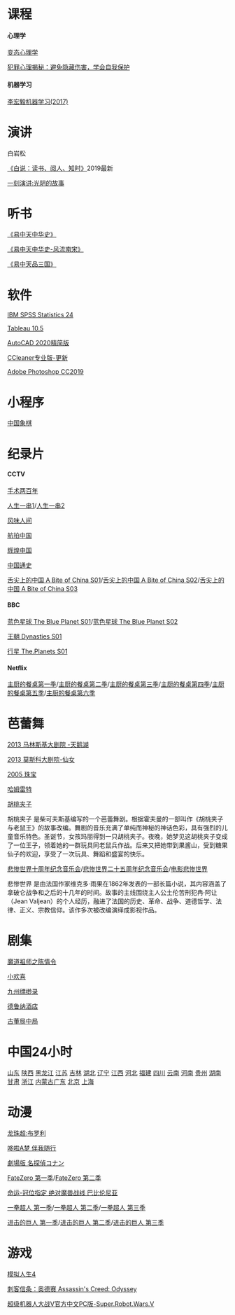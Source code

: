 
# 课程

#### 心理学
[变态心理学](https://pan.baidu.com/s/1-3jmrgrD9POpVXCC15UNEQ)

[犯罪心理揭秘：避免隐藏伤害，学会自我保护](https://pan.baidu.com/s/1k8y-Qby8LQ8MliSI4tbzWg)

#### 机器学习
[李宏毅机器学习(2017)](https://pan.baidu.com/s/1rgmezyvw68i3XxNwS8gqig)

# 演讲
白岩松

[《白说：读书、阅人、知时》](https://pan.baidu.com/s/1CZOgwPTSweJs_-XsVPkTRg)2019最新

[一刻演讲:光阴的故事](https://pan.baidu.com/s/1vrQIla8IqfKni0_rRYeG3w)

# 听书

[《易中天中华史》](https://pan.baidu.com/s/1c5giKNj99OnvzT7HW_CpKQ)

[《易中天中华史-风流南宋》](https://pan.baidu.com/s/1xSrC4H6V6rWmsUesI2OUog)

[《易中天品三国》](https://pan.baidu.com/s/1UDcQB_zYtz6uva7Zw-11Xg)






# 软件
[IBM SPSS Statistics 24](https://pan.baidu.com/s/13-_qvUzb346FZWbsAq-NMA)

[Tableau 10.5](https://pan.baidu.com/s/1Tz5sa9BwMfkwsdMVZV1AtQ)

[AutoCAD 2020精简版](https://pan.baidu.com/s/13ngyQlqnGa5IYwr97Dq6PQ)

[CCleaner专业版-更新](https://www.lanzous.com/i6c83cb)

[Adobe Photoshop CC2019](https://pan.baidu.com/s/1e5X4KdcRfXJT40Ufd3akRg)




# 小程序
[中国象棋](https://www.lanzous.com/i66bmbg)

# 纪录片

#### CCTV
[手术两百年](https://pan.baidu.com/s/1l8c2hgXPUxRoo8sFuaua_w)  

[人生一串1](https://pan.baidu.com/s/1X1TZ9Ffh5zqFV2Ts9D4mLQ)/[人生一串2](https://pan.baidu.com/s/1AfAwLwgsSimGSLnINkLY9Q)

[风味人间](https://pan.baidu.com/s/1TITyD3PDGQoFYtody2kv7Q)

[航拍中国](https://pan.baidu.com/s/1UdvMgKyH3lg_pwol1gXxHQ)

[辉煌中国](https://pan.baidu.com/s/1LfI-mN6YNjf2F5CK1pmTUg)

[中国通史](https://pan.baidu.com/s/1vj92hEuet_iUpE2hJ3Z2qA)

[舌尖上的中国 A Bite of China S01](https://pan.baidu.com/s/12NGl5--RcoZ6m_eosn0bNg)/[舌尖上的中国 A Bite of China S02](https://pan.baidu.com/s/1urAzrX-ZbXKdBSBP9Ge7ug)/[舌尖上的中国 A Bite of China S03](https://pan.baidu.com/s/1Omfl5ypHOsqJm4H_W6lzvQ)

#### BBC

[蓝色星球 The Blue Planet S01](https://pan.baidu.com/s/1rDsLc-VXJbgtIGm_xkhBeA)/[蓝色星球 The Blue Planet S02](https://pan.baidu.com/s/19CDNZytOw2DQU0Uh0B26Sw)

[王朝 Dynasties S01](https://pan.baidu.com/s/1SttR5uP4T_srgX_zzhqQYg)

[行星 The.Planets S01](https://pan.baidu.com/s/1dBKGP4xSbSMwnTCi2odvjQ)




#### Netflix
[主厨的餐桌第一季](https://pan.baidu.com/s/1FmDBzTMFcnBjKbnUpdtpTw)/[主厨的餐桌第二季](https://pan.baidu.com/s/1_ZKvJrHbNCHu8OMCyWQYCQ)/[主厨的餐桌第三季](https://pan.baidu.com/s/1Foa3U_Pgza46TkZLXUfbkw)/[主厨的餐桌第四季](https://pan.baidu.com/s/14k3f2Rkt9sjdXtzM1fDJsA)/[主厨的餐桌第五季](https://pan.baidu.com/s/13VJy6VkiiNr3i_fiNaF3Pw)/[主厨的餐桌第六季](https://pan.baidu.com/s/1-_mIUiXnDeLVflh891-eWQ)






# 芭蕾舞
[2013 马林斯基大剧院 -天鹅湖](https://pan.baidu.com/s/1Uh_t0Oq6S46_SOHJc8mnXg)

[2013 莫斯科大剧院-仙女](https://pan.baidu.com/s/13ROGIG0QH-6flye1hOT2qA)

[2005 珠宝](https://pan.baidu.com/s/1H02VxYUtQZHpYeMwm8L5ug)

[哈姆雷特](https://pan.baidu.com/s/1ivHpno-pkbZkwXcBJQG3iw)

[胡桃夹子](https://pan.baidu.com/s/1vW_Y6aWQRRDuvtIo3lXYCw)

胡桃夹子 是柴可夫斯基编写的一个芭蕾舞剧。根据霍夫曼的一部叫作《胡桃夹子与老鼠王》的故事改编。舞剧的音乐充满了单纯而神秘的神话色彩，具有强烈的儿童音乐特色。圣诞节，女孩玛丽得到一只胡桃夹子。夜晚，她梦见这胡桃夹子变成了一位王子，领着她的一群玩具同老鼠兵作战。后来又把她带到果酱山，受到糖果仙子的欢迎，享受了一次玩具、舞蹈和盛宴的快乐。


[悲惨世界十周年纪念音乐会](https://pan.baidu.com/s/1Jc4A_EQfbWkjScfv5mTXBg)/[悲惨世界二十五周年纪念音乐会](https://pan.baidu.com/s/1-iWdByHnpEBdU9U8Vtqk5A)/[电影悲惨世界](https://pan.baidu.com/s/1FakP8QzB9FXJjO4eea4gcA)

悲惨世界 是由法国作家维克多·雨果在1862年发表的一部长篇小说，其内容涵盖了拿破仑战争和之后的十几年的时间。故事的主线围绕主人公土伦苦刑犯冉·阿让（Jean Valjean）的个人经历，融进了法国的历史、革命、战争、道德哲学、法律、正义、宗教信仰。该作多次被改编演绎成影视作品。

# 剧集
[魔道祖师之陈情令](https://pan.baidu.com/s/1ddZ1tLjj4bnd9qAX1UqYNg)

[小欢喜](https://pan.baidu.com/s/1ZQmEzuiWg7h15Y0mPhfsGw)

[九州缥缈录](https://pan.baidu.com/s/1_vIxhLUhCI1-SVg-svYs3A)

[德鲁纳酒店](https://pan.baidu.com/s/19Y2fY5EP7q_p9F8DfObl0w)

[古董局中局](https://pan.baidu.com/s/11f7Li0g7A_U39bevrtooZA)


# 中国24小时

[山东](https://pan.baidu.com/s/17HIcamsuyk-_t87xxq32Dg)  [陕西](https://pan.baidu.com/s/1yIjuwGCqv2dWk9HRHQkW-A)  [黑龙江](https://pan.baidu.com/s/1K12987K8CWT7I5sIGspb9Q)  [江苏](https://pan.baidu.com/s/1YN8bdD8uYlqOs3inCku3sQ)  [吉林](https://pan.baidu.com/s/1q-hlZSwUjX1sI6w2n7PnDA)  [湖北](https://pan.baidu.com/s/11YsOOoby_MhhGodro6PHVA)  [辽宁](https://pan.baidu.com/s/1Q1EX3RuHCHuFslO6BJ1rtg)  [江西](https://pan.baidu.com/s/1FZG4rXtqqjSnDmUHPS_g8w)  [河北](https://pan.baidu.com/s/1tRvS0zkNLhlBEkv7W3TGTA)  [福建](https://pan.baidu.com/s/16VfEHk1PjJHtak8T0yWXXg)  [四川](https://pan.baidu.com/s/1ebTzhz8Z1kaTsKeyodxmoA)  [云南](https://pan.baidu.com/s/1h3pVLFsXWARwyZ3zdQd0AQ)  [河南](https://pan.baidu.com/s/197ric9lI0-xh7rKuezZTVw)  [贵州](https://pan.baidu.com/s/1InJr2VkqXr48WkHh42QIcA)  [湖南](https://pan.baidu.com/s/1GiIo-lELD_eAxmDz7U-D9g)  [甘肃](https://pan.baidu.com/s/1TxHZur_24-vq-ovb6HEoQw)  [浙江](https://pan.baidu.com/s/1vl0KaXQSXqMIZZW2UQzt0Q)  [内蒙古](https://pan.baidu.com/s/1BGxZgG7pNU1_w8CwIDSFAw)[广东](https://pan.baidu.com/s/1Mh_lTrwO7dOiAtOSmtFAmw)  [北京](https://pan.baidu.com/s/14yxduztq3rJdDM63P3RxcQ)  [上海](https://pan.baidu.com/s/12FGYYGSDm2Al01iICZoc1Q)


# 动漫 
[龙珠超:布罗利](https://pan.baidu.com/s/1D1-pYvtTKwzYGd2c2his4w)

[哆啦A梦 伴我随行](https://pan.baidu.com/s/1rcjoincmqnuPUvXlc-KAaA)

[劇場版 名探偵コナン](https://pan.baidu.com/s/13pW973xP4IqhsqGYmf5C1A)

[FateZero 第一季](https://pan.baidu.com/s/1Lfua6vnvvJYqOF2NntYQcQ)/[FateZero 第二季](https://pan.baidu.com/s/1hilnnkcZq5w7qCyKCcSE1Q)

[命运-冠位指定 绝对魔兽战线 巴比伦尼亚](https://pan.baidu.com/s/10qk7fvzHz4K54qRcHvktsQ)

[一拳超人 第一季](https://pan.baidu.com/s/1uQXZiYjkmovoJ47KBIIQDA)/[一拳超人  第二季](https://pan.baidu.com/s/1dRHkF22zSUAoTUPNSuo3QA)/[一拳超人  第三季]()

[进击的巨人  第一季](https://pan.baidu.com/s/1IUA7BTgT2dtK54wMUxHR_A)/[进击的巨人  第二季](https://pan.baidu.com/s/1Zui-JkAdBrta3wc93UyDtA)/[进击的巨人  第三季](https://pan.baidu.com/s/1ueoxDpXGx5ERCdrTUHP7Hg)

# 游戏
[模拟人生4](https://pan.baidu.com/s/14gWgTtsUrJEx5HgyyoJKjw)

[刺客信条：奥德赛 Assassin's Creed: Odyssey](https://pan.baidu.com/s/1C_vDD96dxG0ukBKjBMcVyw)

[超级机器人大战V官方中文PC版-Super.Robot.Wars.V](https://pan.baidu.com/s/1KnhI1vb_Dw9Z8_z8lMAlsg)
